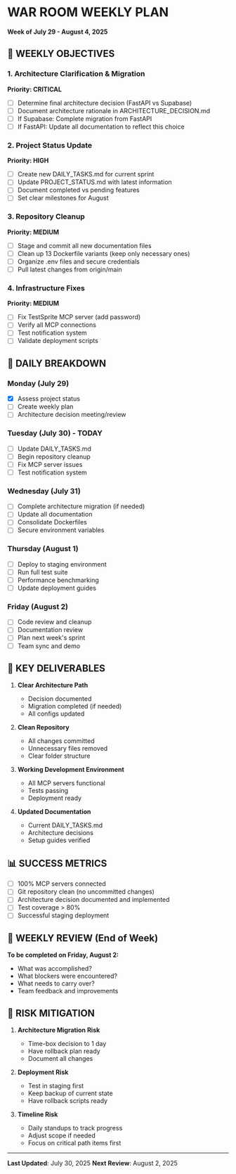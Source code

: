 # WAR ROOM WEEKLY PLAN
**Week of July 29 - August 4, 2025**

## 🎯 WEEKLY OBJECTIVES

### 1. Architecture Clarification & Migration
**Priority: CRITICAL**
- [ ] Determine final architecture decision (FastAPI vs Supabase)
- [ ] Document architecture rationale in ARCHITECTURE_DECISION.md
- [ ] If Supabase: Complete migration from FastAPI
- [ ] If FastAPI: Update all documentation to reflect this choice

### 2. Project Status Update
**Priority: HIGH**
- [ ] Create new DAILY_TASKS.md for current sprint
- [ ] Update PROJECT_STATUS.md with latest information
- [ ] Document completed vs pending features
- [ ] Set clear milestones for August

### 3. Repository Cleanup
**Priority: MEDIUM**
- [ ] Stage and commit all new documentation files
- [ ] Clean up 13 Dockerfile variants (keep only necessary ones)
- [ ] Organize .env files and secure credentials
- [ ] Pull latest changes from origin/main

### 4. Infrastructure Fixes
**Priority: MEDIUM**
- [ ] Fix TestSprite MCP server (add password)
- [ ] Verify all MCP connections
- [ ] Test notification system
- [ ] Validate deployment scripts

## 📅 DAILY BREAKDOWN

### Monday (July 29)
- [x] Assess project status
- [ ] Create weekly plan
- [ ] Architecture decision meeting/review

### Tuesday (July 30) - TODAY
- [ ] Update DAILY_TASKS.md
- [ ] Begin repository cleanup
- [ ] Fix MCP server issues
- [ ] Test notification system

### Wednesday (July 31)
- [ ] Complete architecture migration (if needed)
- [ ] Update all documentation
- [ ] Consolidate Dockerfiles
- [ ] Secure environment variables

### Thursday (August 1)
- [ ] Deploy to staging environment
- [ ] Run full test suite
- [ ] Performance benchmarking
- [ ] Update deployment guides

### Friday (August 2)
- [ ] Code review and cleanup
- [ ] Documentation review
- [ ] Plan next week's sprint
- [ ] Team sync and demo

## 🚀 KEY DELIVERABLES

1. **Clear Architecture Path**
   - Decision documented
   - Migration completed (if needed)
   - All configs updated

2. **Clean Repository**
   - All changes committed
   - Unnecessary files removed
   - Clear folder structure

3. **Working Development Environment**
   - All MCP servers functional
   - Tests passing
   - Deployment ready

4. **Updated Documentation**
   - Current DAILY_TASKS.md
   - Architecture decisions
   - Setup guides verified

## 📊 SUCCESS METRICS

- [ ] 100% MCP servers connected
- [ ] Git repository clean (no uncommitted changes)
- [ ] Architecture decision documented and implemented
- [ ] Test coverage > 80%
- [ ] Successful staging deployment

## 🔄 WEEKLY REVIEW (End of Week)

**To be completed on Friday, August 2:**
- What was accomplished?
- What blockers were encountered?
- What needs to carry over?
- Team feedback and improvements

## 🚨 RISK MITIGATION

1. **Architecture Migration Risk**
   - Time-box decision to 1 day
   - Have rollback plan ready
   - Document all changes

2. **Deployment Risk**
   - Test in staging first
   - Keep backup of current state
   - Have rollback scripts ready

3. **Timeline Risk**
   - Daily standups to track progress
   - Adjust scope if needed
   - Focus on critical path items first

---

**Last Updated**: July 30, 2025
**Next Review**: August 2, 2025